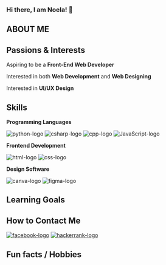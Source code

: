 ### Hi there, I am Noela! 👋

<!--
**NMAndosay/NMAndosay** is a ✨ _special_ ✨ repository because its `README.md` (this file) appears on your GitHub profile.

Here are some ideas to get you started:

- 🔭 I’m currently working on ...
- 🌱 I’m currently learning ...
- 👯 I’m looking to collaborate on ...
- 🤔 I’m looking for help with ...
- 💬 Ask me about ...
- 📫 How to reach me: ...
- 😄 Pronouns: ...
- ⚡ Fun fact: ...
-->

<h2>ABOUT ME</h2>
<p></p>

<h2>Passions & Interests</h2>
<p>Aspiring to be a <b>Front-End Web Developer</b></p>
<p>Interested in both <b>Web Development</b> and <b>Web Designing</b></p>
<p>Interested in <b>UI/UX Design</b></p>

<h2>Skills</h2>
<div>
    <p><b>Programming Languages</b></p>
    <img src="https://img.shields.io/badge/Python-14354C?style=for-the-badge&logo=python&logoColor=white" alt="python-logo" />
    <img src="https://img.shields.io/badge/C%23-239120?style=for-the-badge&logo=c-sharp&logoColor=white" alt="csharp-logo"/>
    <img src="https://img.shields.io/badge/C%2B%2B-00599C?style=for-the-badge&logo=c%2B%2B&logoColor=white" alt="cpp-logo"/>
    <img src="https://img.shields.io/badge/JavaScript-F7DF1E?style=for-the-badge&logo=javascript&logoColor=black" alt="JavaScript-logo"/>
</div>

<div>
    <p><b>Frontend Development</b></p>
    <img src="https://img.shields.io/badge/HTML5-E34F26?style=for-the-badge&logo=html5&logoColor=white" alt="html-logo" />
    <img src="https://img.shields.io/badge/CSS3-1572B6?style=for-the-badge&logo=css3&logoColor=white" alt="css-logo" />
</div>

<div>
    <p><b>Design Software</b></p>
    <img src="https://img.shields.io/badge/Canva-%2300C4CC.svg?&style=for-the-badge&logo=Canva&logoColor=white" alt="canva-logo"/>
    <img src="https://img.shields.io/badge/Figma-F24E1E?style=for-the-badge&logo=figma&logoColor=white" alt="figma-logo"/>
</div>



<h2>Learning Goals</h2>

<h2>How to Contact Me</h2>
<a href="https://www.facebook.com/nmdandosay13/"><img src="https://img.shields.io/badge/Facebook-1877F2?style=for-the-badge&logo=facebook&logoColor=white" alt="facebook-logo"/></a>
<a href="https://www.hackerrank.com/profile/NoelaAndosay"><img src="https://img.shields.io/badge/-Hackerrank-2EC866?style=for-the-badge&logo=HackerRank&logoColor=white" alt="hackerrank-logo"/></a>

<h2>Fun facts / Hobbies</h2>

